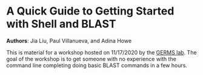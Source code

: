 # A Quick Guide to Getting Started with Shell and BLAST 

**Authors**: Jia Liu, Paul Villanueva, and Adina Howe

This is material for a workshop hosted on 11/17/2020 by the [GERMS lab](www.germslab.org). The goal of the workshop is to get someone with no experience with the command line completing doing basic BLAST commands in a few hours.

